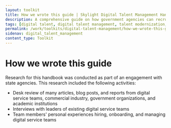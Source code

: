 ```yaml
---
layout: toolkit
title: How we wrote this guide | Skylight Digital Talent Management Handbook
description: A comprehensive guide on how government agencies can recruit, hire, onboard, and retain digital talent.
tags: [digital talent, digital talent management, talent modernization, guide]
permalink: /work/toolkits/digital-talent-management/how-we-wrote-this-guide/
sidenav: digital_talent_management
content_type: Toolkit
---
```


# How we wrote this guide

Research for this handbook was conducted as part of an engagement with state agencies. This research included the following activities:

-   Desk review of many articles, blog posts, and reports from digital service teams, commercial industry, government organizations, and academic institutions
-   Interviews with leaders of existing digital service teams
-   Team members' personal experiences hiring, onboarding, and managing digital service teams
